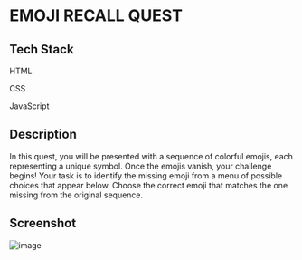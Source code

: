 <h1>EMOJI RECALL QUEST</h1>
<h2>Tech Stack</h2>

HTML

CSS

JavaScript

<h2>Description</h2>
In this quest, you will be presented with a sequence of colorful emojis, each representing a unique symbol.
Once the emojis vanish, your challenge begins! Your task is to identify the missing emoji from a menu of possible choices that appear below. Choose the correct emoji that matches the one missing from the original sequence.

<h2>Screenshot</h2>

![image](https://github.com/Nikita06211/Dev-Geeks/assets/120494269/d6110d14-470f-4ce8-a6d2-f5683ced9a80)

